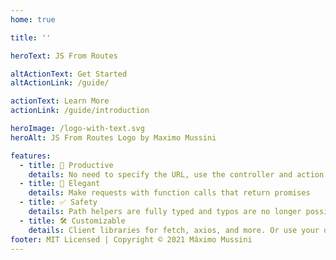 ```yaml
---
home: true

title: ''

heroText: JS From Routes

altActionText: Get Started
altActionLink: /guide/

actionText: Learn More
actionLink: /guide/introduction

heroImage: /logo-with-text.svg
heroAlt: JS From Routes Logo by Maximo Mussini

features:
  - title: 🚀 Productive 
    details: No need to specify the URL, use the controller and action name
  - title: 🎩 Elegant 
    details: Make requests with function calls that return promises
  - title: ✅ Safety
    details: Path helpers are fully typed and typos are no longer possible
  - title: 🛠 Customizable
    details: Client libraries for fetch, axios, and more. Or use your own code
footer: MIT Licensed | Copyright © 2021 Máximo Mussini
---
```

